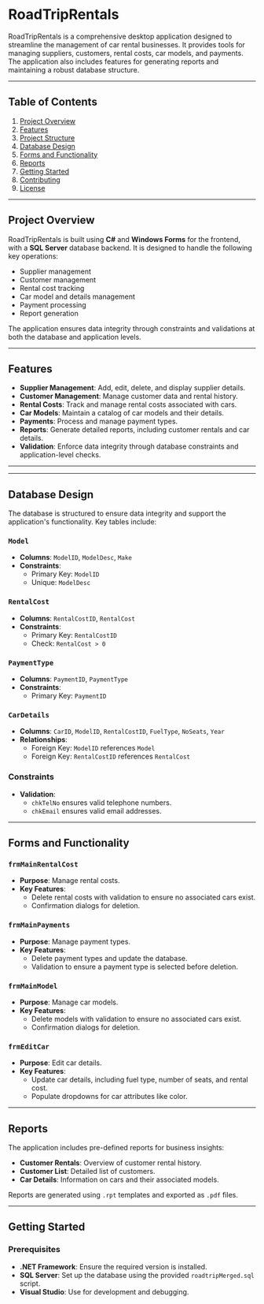 # RoadTripRentals

RoadTripRentals is a comprehensive desktop application designed to streamline the management of car rental businesses. It provides tools for managing suppliers, customers, rental costs, car models, and payments. The application also includes features for generating reports and maintaining a robust database structure.

---

## Table of Contents

1. [Project Overview](#project-overview)
2. [Features](#features)
3. [Project Structure](#project-structure)
4. [Database Design](#database-design)
5. [Forms and Functionality](#forms-and-functionality)
6. [Reports](#reports)
7. [Getting Started](#getting-started)
8. [Contributing](#contributing)
9. [License](#license)

---

## Project Overview

RoadTripRentals is built using **C#** and **Windows Forms** for the frontend, with a **SQL Server** database backend. It is designed to handle the following key operations:
- Supplier management
- Customer management
- Rental cost tracking
- Car model and details management
- Payment processing
- Report generation

The application ensures data integrity through constraints and validations at both the database and application levels.

---

## Features

- **Supplier Management**: Add, edit, delete, and display supplier details.
- **Customer Management**: Manage customer data and rental history.
- **Rental Costs**: Track and manage rental costs associated with cars.
- **Car Models**: Maintain a catalog of car models and their details.
- **Payments**: Process and manage payment types.
- **Reports**: Generate detailed reports, including customer rentals and car details.
- **Validation**: Enforce data integrity through database constraints and application-level checks.

---


---

## Database Design

The database is structured to ensure data integrity and support the application's functionality. Key tables include:

### `Model`
- **Columns**: `ModelID`, `ModelDesc`, `Make`
- **Constraints**: 
  - Primary Key: `ModelID`
  - Unique: `ModelDesc`

### `RentalCost`
- **Columns**: `RentalCostID`, `RentalCost`
- **Constraints**: 
  - Primary Key: `RentalCostID`
  - Check: `RentalCost > 0`

### `PaymentType`
- **Columns**: `PaymentID`, `PaymentType`
- **Constraints**: 
  - Primary Key: `PaymentID`

### `CarDetails`
- **Columns**: `CarID`, `ModelID`, `RentalCostID`, `FuelType`, `NoSeats`, `Year`
- **Relationships**: 
  - Foreign Key: `ModelID` references `Model`
  - Foreign Key: `RentalCostID` references `RentalCost`

### Constraints
- **Validation**: 
  - `chkTelNo` ensures valid telephone numbers.
  - `chkEmail` ensures valid email addresses.

---

## Forms and Functionality

### `frmMainRentalCost`
- **Purpose**: Manage rental costs.
- **Key Features**:
  - Delete rental costs with validation to ensure no associated cars exist.
  - Confirmation dialogs for deletion.

### `frmMainPayments`
- **Purpose**: Manage payment types.
- **Key Features**:
  - Delete payment types and update the database.
  - Validation to ensure a payment type is selected before deletion.

### `frmMainModel`
- **Purpose**: Manage car models.
- **Key Features**:
  - Delete models with validation to ensure no associated cars exist.
  - Confirmation dialogs for deletion.

### `frmEditCar`
- **Purpose**: Edit car details.
- **Key Features**:
  - Update car details, including fuel type, number of seats, and rental cost.
  - Populate dropdowns for car attributes like color.

---

## Reports

The application includes pre-defined reports for business insights:
- **Customer Rentals**: Overview of customer rental history.
- **Customer List**: Detailed list of customers.
- **Car Details**: Information on cars and their associated models.

Reports are generated using `.rpt` templates and exported as `.pdf` files.

---

## Getting Started

### Prerequisites
- **.NET Framework**: Ensure the required version is installed.
- **SQL Server**: Set up the database using the provided `roadtripMerged.sql` script.
- **Visual Studio**: Use for development and debugging.